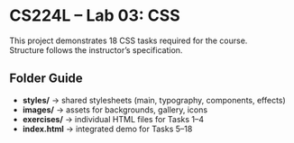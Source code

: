 # CS224L – Lab 03: CSS

This project demonstrates 18 CSS tasks required for the course.  
Structure follows the instructor’s specification.

## Folder Guide

- **styles/** → shared stylesheets (main, typography, components, effects)
- **images/** → assets for backgrounds, gallery, icons
- **exercises/** → individual HTML files for Tasks 1–4
- **index.html** → integrated demo for Tasks 5–18
